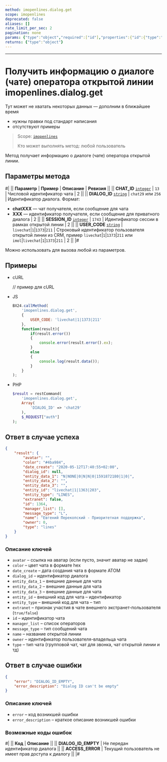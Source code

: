 ```yaml
---
method: imopenlines.dialog.get
scope: imopenlines
deprecated: false
aliases: []
rate_limit_per_sec: 2
pagination: none
params: {"type":"object","required":["id"],"properties":{"id":{"type":"integer"}}}
returns: {"type":"object"}
---
```



---

# Получить информацию о диалоге (чате) оператора открытой линии imopenlines.dialog.get



Тут может не хватать некоторых данных — дополним в ближайшее время







- нужны правки под стандарт написания
- отсутствуют примеры





> Scope: [`imopenlines`](../../../scopes/permissions.md)
>
> Кто может выполнять метод: любой пользователь

Метод получает информацию о диалоге (чате) оператора открытой линии.

## Параметры метода

#|
|| **Параметр** | **Пример** | **Описание** | **Ревизия** ||
|| **CHAT_ID**
[`integer`](../../../data-types.md) | `13` | Числовой идентификатор чата | 2 ||
|| **DIALOG_ID**
[`string`](../../../data-types.md) | `chat29`
или
`256` | Идентификатор диалога. Формат:
- **chatXXX** — чат получателя, если сообщение для чата
- **XXX** — идентификатор получателя, если сообщение для приватного диалога | 2 ||
|| **SESSION_ID**
[`integer`](../../../data-types.md) | `1743` | Идентификатор сессии в рамках открытой линии | 2 ||
|| **USER_CODE**
[`string`](../../../data-types.md) | `livechat`\|`1`\|`1373`\|`211` | Строковый идентификатор пользователя открытой линии из CRM, пример `livechat`\|`1`\|`1373`\|`211` или `imol`\|`livechat`\|`1`\|`1373`\|`211` | 2 ||
|#

Можно использовать для вызова любой из параметров.

## Примеры



- cURL

    // пример для cURL

- JS

    ```js
    BX24.callMethod(
        'imopenlines.dialog.get',
        {
            USER_CODE: 'livechat|1|1373|211'
        },
        function(result){
            if(result.error())
            {
                console.error(result.error().ex);
            }
            else
            {
                console.log(result.data());
            }
        }
    );
    ```

- PHP

    

    ```php
    $result = restCommand(
        'imopenlines.dialog.get',
        Array(
            'DIALOG_ID' => 'chat29'
        ),
        $_REQUEST["auth"]
    );
    ```





## Ответ в случае успеха

```json
{
    "result": {
        "avatar": "",
        "color": "#4ba984",
        "date_create": "2020-05-12T17:40:55+02:00",
        "dialog_id": null,
        "entity_data_1": "N|NONE|0|N|N|0|1591872180|1|0|",
        "entity_data_2": "",
        "entity_data_3": "",
        "entity_id": "livechat|1|1363|203",
        "entity_type": "LINES",
        "extranet": false,
        "id": 1364,
        "manager_list": [],
        "message_type": "L",
        "name": "Евгений Перекопский - Приоритетная поддержка",
        "owner": 0,
        "type": "lines"
    }
}
```

### Описание ключей

- `avatar` – ссылка на аватар (если пусто, значит аватар не задан)
- `color` – цвет чата в формате hex
- `date_create` – дата создания чата в формате АТОМ
- `dialog_id` – идентификатор диалога
- `entity_data_1` – внешние данные для чата
- `entity_data_2` – внешние данные для чата
- `entity_data_3` – внешние данные для чата
- `entity_id` – внешний код для чата – идентификатор
- `entity_type` – внешний код для чата – тип
- `extranet` – признак участия в чате внешнего экстранет-пользователя (`true/false`)
- `id` – идентификатор чата
- `manager_list` – список операторов
- `message_type` – тип сообщений чата
- `name` – название открытой линии
- `owner` – идентификатор пользователя-владельца чата
- `type` – тип чата (групповой чат, чат для звонка, чат открытой линии и тд)

## Ответ в случае ошибки

```json
{
    "error": "DIALOG_ID_EMPTY",
    "error_description": "Dialog ID can't be empty"
}
```

### Описание ключей

- `error` – код возникшей ошибки
- `error_description` – краткое описание возникшей ошибки

### Возможные коды ошибок

#|
|| **Код** | **Описание** ||
|| **DIALOG_ID_EMPTY** | Не передан идентификатор диалога ||
|| **ACCESS_ERROR** | Текущий пользователь не имеет прав доступа к диалогу ||
|#

